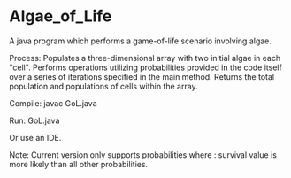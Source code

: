 # Algae_of_Life

A java program which performs a game-of-life scenario involving algae.

Process:
    Populates a three-dimensional array with two initial algae in each "cell".
    Performs operations utilizing probabilities provided in the code
    itself over a series of iterations specified in the main method.
    Returns the total population and populations of cells within the array.
    
Compile:
    javac GoL.java
    
Run:
    GoL.java
    
Or use an IDE.



Note: 
    Current version only supports probabilities where : survival value is
    more likely than all other probabilities.
    